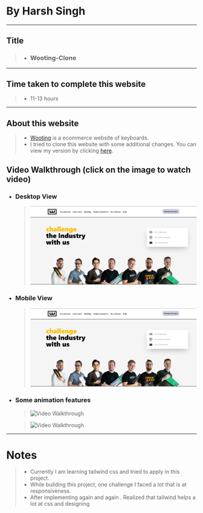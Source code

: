 # By Harsh Singh
____
## Title

> * ### Wooting-Clone
---
## Time taken to complete this website
  >* 11-13 hours
  ---
## About this website
 >* [Wooting](https://next.wooting.io/ "Wooting official landing page") is a ecommerce website of keyboards.
 >* I  tried to clone this website with some additional changes. You can view my version by clicking [here](https://wooting-landingpage.netlify.app/).

 ## Video Walkthrough (click on the image to watch video)

  * ### Desktop View
    >  [![Watch the video](https://raw.githubusercontent.com/harshdev-7275/Wooting-Keyboard-/main/img/desktop-view.JPG)](https://www.youtube.com/watch?v=smqQcY2dNN4)
       







  * ### Mobile View

    > [![Watch the video](https://raw.githubusercontent.com/harshdev-7275/Wooting-Keyboard-/main/img/desktop-view.JPG)](https://www.youtube.com/watch?v=uSbwk2de9dk)






  * ### Some animation features
    > <img src='file:///C:/Users/harsh/Desktop/vids/01/vid/items-animation.mp4' width='' alt='Video Walkthrough' />

     ><img src='file:///C:/Users/harsh/Desktop/vids/01/vid/men-animation.mp4' width='' alt='Video Walkthrough' />

---



# Notes

 >* Currently I am learning tailwind css and tried to apply in this project.
 >* While building this project, one challenge I faced a lot that is at responsiveness.
 >* After implementing again and again . Realized that tailwind helps a lot at css and designing 

      